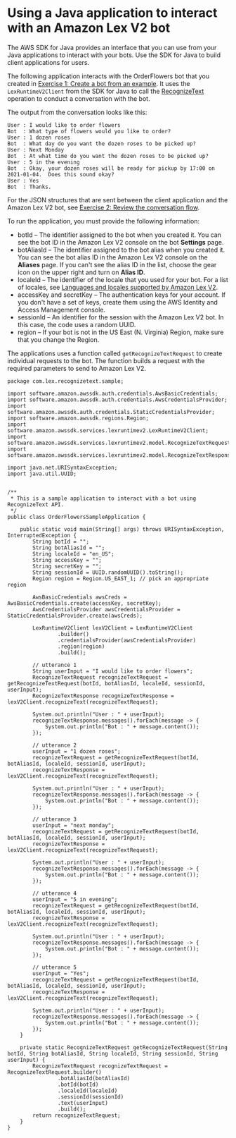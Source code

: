 # Using a Java application to interact with an Amazon Lex V2 bot<a name="deploy-java"></a>

The AWS SDK for Java provides an interface that you can use from your Java applications to interact with your bots\. Use the SDK for Java to build client applications for users\. 

The following application interacts with the OrderFlowers bot that you created in [Exercise 1: Create a bot from an example](exercise-1.md)\. It uses the `LexRuntimeV2Client` from the SDK for Java to call the [RecognizeText](API_runtime_RecognizeText.md) operation to conduct a conversation with the bot\. 

The output from the conversation looks like this:

```
User : I would like to order flowers
Bot  : What type of flowers would you like to order?
User : 1 dozen roses
Bot  : What day do you want the dozen roses to be picked up?
User : Next Monday
Bot  : At what time do you want the dozen roses to be picked up?
User : 5 in the evening
Bot  : Okay, your dozen roses will be ready for pickup by 17:00 on 2021-01-04.  Does this sound okay?
User : Yes
Bot  : Thanks.
```

For the JSON structures that are sent between the client application and the Amazon Lex V2 bot, see [Exercise 2: Review the conversation flow](exercise-2.md)\.

To run the application, you must provide the following information:
+ botId – The identifier assigned to the bot when you created it\. You can see the bot ID in the Amazon Lex V2 console on the bot **Settings** page\.
+ botAliasId – The identifier assigned to the bot alias when you created it\. You can see the bot alias ID in the Amazon Lex V2 console on the **Aliases** page\. If you can't see the alias ID in the list, choose the gear icon on the upper right and turn on **Alias ID**\.
+ localeId – The identifier of the locale that you used for your bot\. For a list of locales, see [Languages and locales supported by Amazon Lex V2](how-languages.md)\.
+ accessKey and secretKey – The authentication keys for your account\. If you don't have a set of keys, create them using the AWS Identity and Access Management console\.
+ sessionId – An identifier for the session with the Amazon Lex V2 bot\. In this case, the code uses a random UUID\.
+ region – If your bot is not in the US East \(N\. Virginia\) Region, make sure that you change the Region\.

The applications uses a function called `getRecognizeTextRequest` to create individual requests to the bot\. The function builds a request with the required parameters to send to Amazon Lex V2\.

```
package com.lex.recognizetext.sample;

import software.amazon.awssdk.auth.credentials.AwsBasicCredentials;
import software.amazon.awssdk.auth.credentials.AwsCredentialsProvider;
import software.amazon.awssdk.auth.credentials.StaticCredentialsProvider;
import software.amazon.awssdk.regions.Region;
import software.amazon.awssdk.services.lexruntimev2.LexRuntimeV2Client;
import software.amazon.awssdk.services.lexruntimev2.model.RecognizeTextRequest;
import software.amazon.awssdk.services.lexruntimev2.model.RecognizeTextResponse;

import java.net.URISyntaxException;
import java.util.UUID;


/**
 * This is a sample application to interact with a bot using RecognizeText API.
 */
public class OrderFlowersSampleApplication {

    public static void main(String[] args) throws URISyntaxException, InterruptedException {
        String botId = "";
        String botAliasId = "";
        String localeId = "en_US";
        String accessKey = "";
        String secretKey = "";
        String sessionId = UUID.randomUUID().toString();
        Region region = Region.US_EAST_1; // pick an appropriate region

        AwsBasicCredentials awsCreds = AwsBasicCredentials.create(accessKey, secretKey);
        AwsCredentialsProvider awsCredentialsProvider = StaticCredentialsProvider.create(awsCreds);

        LexRuntimeV2Client lexV2Client = LexRuntimeV2Client
                .builder()
                .credentialsProvider(awsCredentialsProvider)
                .region(region)
                .build();

        // utterance 1
        String userInput = "I would like to order flowers";
        RecognizeTextRequest recognizeTextRequest = getRecognizeTextRequest(botId, botAliasId, localeId, sessionId, userInput);
        RecognizeTextResponse recognizeTextResponse = lexV2Client.recognizeText(recognizeTextRequest);

        System.out.println("User : " + userInput);
        recognizeTextResponse.messages().forEach(message -> {
            System.out.println("Bot : " + message.content());
        });

        // utterance 2
        userInput = "1 dozen roses";
        recognizeTextRequest = getRecognizeTextRequest(botId, botAliasId, localeId, sessionId, userInput);
        recognizeTextResponse = lexV2Client.recognizeText(recognizeTextRequest);

        System.out.println("User : " + userInput);
        recognizeTextResponse.messages().forEach(message -> {
            System.out.println("Bot : " + message.content());
        });

        // utterance 3
        userInput = "next monday";
        recognizeTextRequest = getRecognizeTextRequest(botId, botAliasId, localeId, sessionId, userInput);
        recognizeTextResponse = lexV2Client.recognizeText(recognizeTextRequest);

        System.out.println("User : " + userInput);
        recognizeTextResponse.messages().forEach(message -> {
            System.out.println("Bot : " + message.content());
        });

        // utterance 4
        userInput = "5 in evening";
        recognizeTextRequest = getRecognizeTextRequest(botId, botAliasId, localeId, sessionId, userInput);
        recognizeTextResponse = lexV2Client.recognizeText(recognizeTextRequest);

        System.out.println("User : " + userInput);
        recognizeTextResponse.messages().forEach(message -> {
            System.out.println("Bot : " + message.content());
        });

        // utterance 5
        userInput = "Yes";
        recognizeTextRequest = getRecognizeTextRequest(botId, botAliasId, localeId, sessionId, userInput);
        recognizeTextResponse = lexV2Client.recognizeText(recognizeTextRequest);

        System.out.println("User : " + userInput);
        recognizeTextResponse.messages().forEach(message -> {
            System.out.println("Bot : " + message.content());
        });
    }

    private static RecognizeTextRequest getRecognizeTextRequest(String botId, String botAliasId, String localeId, String sessionId, String userInput) {
        RecognizeTextRequest recognizeTextRequest = RecognizeTextRequest.builder()
                .botAliasId(botAliasId)
                .botId(botId)
                .localeId(localeId)
                .sessionId(sessionId)
                .text(userInput)
                .build();
        return recognizeTextRequest;
    }
}
```
